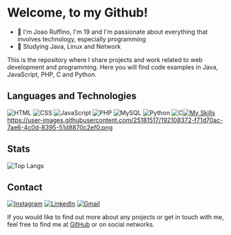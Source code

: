# Welcome, to my Github!

- 👾 I'm Joao Ruffino, I'm 19 and I'm passionate about everything that involves technology, especially programming
- 📕 Studying Java, Linux and Network


This is the repository where I share projects and work related to web development and programming. Here you will find code examples in Java, JavaScript, PHP, C and Python.

## Languages and Technologies

![HTML](https://img.icons8.com/color/48/000000/html-5.png) ![CSS](https://img.icons8.com/color/48/000000/css3.png) ![JavaScript](https://img.icons8.com/color/48/000000/javascript.png) ![PHP](https://img.icons8.com/color/48/000000/php.png) ![MySQL](https://img.icons8.com/color/48/000000/mysql.png) ![Python](https://img.icons8.com/color/48/000000/python.png) ![C](https://img.icons8.com/color/48/000000/c-programming.png)[![My Skills](https://skillicons.dev/icons?i=java&theme=light)](https://skillicons.dev) https://user-images.githubusercontent.com/25181517/192108372-f71d70ac-7ae6-4c0d-8395-51d8870c2ef0.png



## Stats

![Top Langs](https://github-readme-stats.vercel.app/api/top-langs/?username=JoaoRuffino&layout=compact&theme=dark)

## Contact
[![Instagram](https://img.shields.io/badge/Instagram-%23E4405F.svg?style=for-the-badge&logo=Instagram&logoColor=white)](https://www.instagram.com/ruffinojoaoo/)
[![LinkedIn](https://img.shields.io/badge/linkedin-%230077B5.svg?style=for-the-badge&logo=linkedin&logoColor=white)](https://www.linkedin.com/in/joaoruffino/)
[![Gmail](https://img.shields.io/badge/Gmail-D14836?style=for-the-badge&logo=gmail&logoColor=white)](https://criarmeulink.com.br/u/1692559992)

If you would like to find out more about any projects or get in touch with me, feel free to find me at [GitHub](https://github.com/JoaoRuffino) or on social networks.

